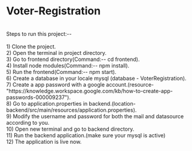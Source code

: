 # Voter-Registration</br>
</br>
Steps to run this project:--</br>
</br>
1) Clone the project.</br>
2) Open the terminal in project directory.</br>
3) Go to frontend directory(Command:-- cd frontend).</br>
4) Install node modules(Command:-- npm install).</br>
5) Run the frontend(Command:-- npm start).</br>
6) Create a database in your locale mysql (database - VoterRegistration).</br>
7) Create a app password with a google account.(resource- "https://knowledge.workspace.google.com/kb/how-to-create-app-passwords-000009237").</br>
8) Go to application.properties in backend.(location-backend/src/main/resources/application.properties).</br>
9) Modify the username and password for both the mail and datasource according to you.</br>
10) Open new terminal and go to backend directory.</br>
11) Run the backend application.(make sure your mysql is active)</br>
12) The application is live now.
